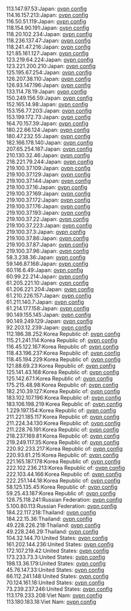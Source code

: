 113.147.97.53:Japan: [ovpn config](vpn/113_147_97_53.ovpn)  
114.16.157.213:Japan: [ovpn config](vpn/114_16_157_213.ovpn)  
116.50.51.119:Japan: [ovpn config](vpn/116_50_51_119.ovpn)  
118.154.90.191:Japan: [ovpn config](vpn/118_154_90_191.ovpn)  
118.20.102.234:Japan: [ovpn config](vpn/118_20_102_234.ovpn)  
118.236.137.47:Japan: [ovpn config](vpn/118_236_137_47.ovpn)  
118.241.47.216:Japan: [ovpn config](vpn/118_241_47_216.ovpn)  
121.85.161.127:Japan: [ovpn config](vpn/121_85_161_127.ovpn)  
123.219.64.224:Japan: [ovpn config](vpn/123_219_64_224.ovpn)  
123.221.200.210:Japan: [ovpn config](vpn/123_221_200_210.ovpn)  
125.195.67.254:Japan: [ovpn config](vpn/125_195_67_254.ovpn)  
126.207.38.110:Japan: [ovpn config](vpn/126_207_38_110.ovpn)  
126.93.147.196:Japan: [ovpn config](vpn/126_93_147_196.ovpn)  
133.114.78.19:Japan: [ovpn config](vpn/133_114_78_19.ovpn)  
150.249.156.59:Japan: [ovpn config](vpn/150_249_156_59.ovpn)  
152.165.14.98:Japan: [ovpn config](vpn/152_165_14_98.ovpn)  
153.156.77.203:Japan: [ovpn config](vpn/153_156_77_203.ovpn)  
153.199.172.73:Japan: [ovpn config](vpn/153_199_172_73.ovpn)  
164.70.157.39:Japan: [ovpn config](vpn/164_70_157_39.ovpn)  
180.22.66.124:Japan: [ovpn config](vpn/180_22_66_124.ovpn)  
180.47.232.55:Japan: [ovpn config](vpn/180_47_232_55.ovpn)  
182.166.178.140:Japan: [ovpn config](vpn/182_166_178_140.ovpn)  
207.65.254.187:Japan: [ovpn config](vpn/207_65_254_187.ovpn)  
210.130.32.46:Japan: [ovpn config](vpn/210_130_32_46.ovpn)  
218.221.79.244:Japan: [ovpn config](vpn/218_221_79_244.ovpn)  
219.100.37.109:Japan: [ovpn config](vpn/219_100_37_109.ovpn)  
219.100.37.129:Japan: [ovpn config](vpn/219_100_37_129.ovpn)  
219.100.37.144:Japan: [ovpn config](vpn/219_100_37_144.ovpn)  
219.100.37.16:Japan: [ovpn config](vpn/219_100_37_16.ovpn)  
219.100.37.169:Japan: [ovpn config](vpn/219_100_37_169.ovpn)  
219.100.37.172:Japan: [ovpn config](vpn/219_100_37_172.ovpn)  
219.100.37.176:Japan: [ovpn config](vpn/219_100_37_176.ovpn)  
219.100.37.193:Japan: [ovpn config](vpn/219_100_37_193.ovpn)  
219.100.37.22:Japan: [ovpn config](vpn/219_100_37_22.ovpn)  
219.100.37.223:Japan: [ovpn config](vpn/219_100_37_223.ovpn)  
219.100.37.3:Japan: [ovpn config](vpn/219_100_37_3.ovpn)  
219.100.37.86:Japan: [ovpn config](vpn/219_100_37_86.ovpn)  
219.100.37.87:Japan: [ovpn config](vpn/219_100_37_87.ovpn)  
219.100.37.96:Japan: [ovpn config](vpn/219_100_37_96.ovpn)  
58.3.238.36:Japan: [ovpn config](vpn/58_3_238_36.ovpn)  
59.146.87.168:Japan: [ovpn config](vpn/59_146_87_168.ovpn)  
60.116.6.49:Japan: [ovpn config](vpn/60_116_6_49.ovpn)  
60.99.22.214:Japan: [ovpn config](vpn/60_99_22_214.ovpn)  
61.205.221.10:Japan: [ovpn config](vpn/61_205_221_10.ovpn)  
61.206.221.204:Japan: [ovpn config](vpn/61_206_221_204.ovpn)  
61.210.226.157:Japan: [ovpn config](vpn/61_210_226_157.ovpn)  
61.211.140.7:Japan: [ovpn config](vpn/61_211_140_7.ovpn)  
61.214.177.158:Japan: [ovpn config](vpn/61_214_177_158.ovpn)  
90.149.155.145:Japan: [ovpn config](vpn/90_149_155_145.ovpn)  
90.149.249.129:Japan: [ovpn config](vpn/90_149_249_129.ovpn)  
92.203.12.239:Japan: [ovpn config](vpn/92_203_12_239.ovpn)  
112.186.38.252:Korea Republic of: [ovpn config](vpn/112_186_38_252.ovpn)  
115.21.241.114:Korea Republic of: [ovpn config](vpn/115_21_241_114.ovpn)  
116.45.122.167:Korea Republic of: [ovpn config](vpn/116_45_122_167.ovpn)  
118.43.196.237:Korea Republic of: [ovpn config](vpn/118_43_196_237.ovpn)  
118.45.194.229:Korea Republic of: [ovpn config](vpn/118_45_194_229.ovpn)  
121.88.69.23:Korea Republic of: [ovpn config](vpn/121_88_69_23.ovpn)  
125.141.43.168:Korea Republic of: [ovpn config](vpn/125_141_43_168.ovpn)  
125.142.67.1:Korea Republic of: [ovpn config](vpn/125_142_67_1.ovpn)  
175.215.48.98:Korea Republic of: [ovpn config](vpn/175_215_48_98.ovpn)  
182.210.39.127:Korea Republic of: [ovpn config](vpn/182_210_39_127.ovpn)  
183.102.107.196:Korea Republic of: [ovpn config](vpn/183_102_107_196.ovpn)  
183.106.198.219:Korea Republic of: [ovpn config](vpn/183_106_198_219.ovpn)  
1.229.197.154:Korea Republic of: [ovpn config](vpn/1_229_197_154.ovpn)  
211.221.185.117:Korea Republic of: [ovpn config](vpn/211_221_185_117.ovpn)  
211.224.34.130:Korea Republic of: [ovpn config](vpn/211_224_34_130.ovpn)  
211.228.76.191:Korea Republic of: [ovpn config](vpn/211_228_76_191.ovpn)  
218.237.169.81:Korea Republic of: [ovpn config](vpn/218_237_169_81.ovpn)  
219.249.117.35:Korea Republic of: [ovpn config](vpn/219_249_117_35.ovpn)  
220.92.233.217:Korea Republic of: [ovpn config](vpn/220_92_233_217.ovpn)  
220.93.61.215:Korea Republic of: [ovpn config](vpn/220_93_61_215.ovpn)  
221.165.187.178:Korea Republic of: [ovpn config](vpn/221_165_187_178.ovpn)  
222.102.236.213:Korea Republic of: [ovpn config](vpn/222_102_236_213.ovpn)  
222.103.44.166:Korea Republic of: [ovpn config](vpn/222_103_44_166.ovpn)  
222.251.144.18:Korea Republic of: [ovpn config](vpn/222_251_144_18.ovpn)  
58.125.135.45:Korea Republic of: [ovpn config](vpn/58_125_135_45.ovpn)  
59.25.43.187:Korea Republic of: [ovpn config](vpn/59_25_43_187.ovpn)  
128.75.118.241:Russian Federation: [ovpn config](vpn/128_75_118_241.ovpn)  
5.100.80.113:Russian Federation: [ovpn config](vpn/5_100_80_113.ovpn)  
184.22.117.218:Thailand: [ovpn config](vpn/184_22_117_218.ovpn)  
184.22.15.36:Thailand: [ovpn config](vpn/184_22_15_36.ovpn)  
49.228.226.218:Thailand: [ovpn config](vpn/49_228_226_218.ovpn)  
49.228.246.29:Thailand: [ovpn config](vpn/49_228_246_29.ovpn)  
104.32.144.70:United States: [ovpn config](vpn/104_32_144_70.ovpn)  
161.202.144.236:United States: [ovpn config](vpn/161_202_144_236.ovpn)  
172.107.219.42:United States: [ovpn config](vpn/172_107_219_42.ovpn)  
173.233.73.3:United States: [ovpn config](vpn/173_233_73_3.ovpn)  
198.13.36.179:United States: [ovpn config](vpn/198_13_36_179.ovpn)  
45.76.147.33:United States: [ovpn config](vpn/45_76_147_33.ovpn)  
66.112.241.148:United States: [ovpn config](vpn/66_112_241_148.ovpn)  
70.124.161.18:United States: [ovpn config](vpn/70_124_161_18.ovpn)  
73.239.237.246:United States: [ovpn config](vpn/73_239_237_246.ovpn)  
113.179.233.208:Viet Nam: [ovpn config](vpn/113_179_233_208.ovpn)  
113.180.183.18:Viet Nam: [ovpn config](vpn/113_180_183_18.ovpn)  

